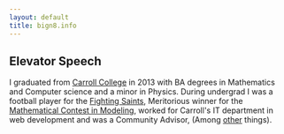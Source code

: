 ```yaml
---
layout: default
title: bign8.info
---
```


## Elevator Speech

I graduated from [Carroll College](cc) in 2013 with BA degrees in Mathematics and Computer science and a minor in Physics.  During undergrad I was a football player for the [Fighting Saints](fb), Meritorious winner for the [Mathematical Contest in Modeling](mcm), worked for Carroll's IT department in web development and was a Community Advisor, (Among [other](/about/) things).

[cc]:  http://www.carroll.edu/
[fb]:  http://www.carroll.edu/athletics/football/
[mcm]: http://www.comap.com/undergraduate/contests/